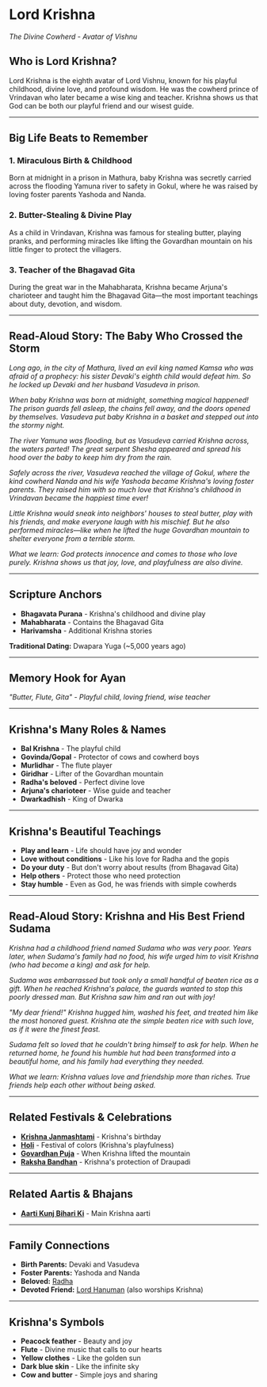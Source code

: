 # Lord Krishna
*The Divine Cowherd - Avatar of Vishnu*

## Who is Lord Krishna?

Lord Krishna is the eighth avatar of Lord Vishnu, known for his playful childhood, divine love, and profound wisdom. He was the cowherd prince of Vrindavan who later became a wise king and teacher. Krishna shows us that God can be both our playful friend and our wisest guide.

---

## Big Life Beats to Remember

### 1. **Miraculous Birth & Childhood**
Born at midnight in a prison in Mathura, baby Krishna was secretly carried across the flooding Yamuna river to safety in Gokul, where he was raised by loving foster parents Yashoda and Nanda.

### 2. **Butter-Stealing & Divine Play**
As a child in Vrindavan, Krishna was famous for stealing butter, playing pranks, and performing miracles like lifting the Govardhan mountain on his little finger to protect the villagers.

### 3. **Teacher of the Bhagavad Gita**
During the great war in the Mahabharata, Krishna became Arjuna's charioteer and taught him the Bhagavad Gita—the most important teachings about duty, devotion, and wisdom.

---

## Read-Aloud Story: The Baby Who Crossed the Storm

*Long ago, in the city of Mathura, lived an evil king named Kamsa who was afraid of a prophecy: his sister Devaki's eighth child would defeat him. So he locked up Devaki and her husband Vasudeva in prison.*

*When baby Krishna was born at midnight, something magical happened! The prison guards fell asleep, the chains fell away, and the doors opened by themselves. Vasudeva put baby Krishna in a basket and stepped out into the stormy night.*

*The river Yamuna was flooding, but as Vasudeva carried Krishna across, the waters parted! The great serpent Shesha appeared and spread his hood over the baby to keep him dry from the rain.*

*Safely across the river, Vasudeva reached the village of Gokul, where the kind cowherd Nanda and his wife Yashoda became Krishna's loving foster parents. They raised him with so much love that Krishna's childhood in Vrindavan became the happiest time ever!*

*Little Krishna would sneak into neighbors' houses to steal butter, play with his friends, and make everyone laugh with his mischief. But he also performed miracles—like when he lifted the huge Govardhan mountain to shelter everyone from a terrible storm.*

*What we learn: God protects innocence and comes to those who love purely. Krishna shows us that joy, love, and playfulness are also divine.*

---

## Scripture Anchors
- **Bhagavata Purana** - Krishna's childhood and divine play
- **Mahabharata** - Contains the Bhagavad Gita
- **Harivamsha** - Additional Krishna stories

**Traditional Dating:** Dwapara Yuga (~5,000 years ago)

---

## Memory Hook for Ayan
*"Butter, Flute, Gita" - Playful child, loving friend, wise teacher*

---

## Krishna's Many Roles & Names
- **Bal Krishna** - The playful child
- **Govinda/Gopal** - Protector of cows and cowherd boys
- **Murlidhar** - The flute player
- **Giridhar** - Lifter of the Govardhan mountain
- **Radha's beloved** - Perfect divine love
- **Arjuna's charioteer** - Wise guide and teacher
- **Dwarkadhish** - King of Dwarka

---

## Krishna's Beautiful Teachings
- **Play and learn** - Life should have joy and wonder
- **Love without conditions** - Like his love for Radha and the gopis
- **Do your duty** - But don't worry about results (from Bhagavad Gita)
- **Help others** - Protect those who need protection
- **Stay humble** - Even as God, he was friends with simple cowherds

---

## Read-Aloud Story: Krishna and His Best Friend Sudama

*Krishna had a childhood friend named Sudama who was very poor. Years later, when Sudama's family had no food, his wife urged him to visit Krishna (who had become a king) and ask for help.*

*Sudama was embarrassed but took only a small handful of beaten rice as a gift. When he reached Krishna's palace, the guards wanted to stop this poorly dressed man. But Krishna saw him and ran out with joy!*

*"My dear friend!" Krishna hugged him, washed his feet, and treated him like the most honored guest. Krishna ate the simple beaten rice with such love, as if it were the finest feast.*

*Sudama felt so loved that he couldn't bring himself to ask for help. When he returned home, he found his humble hut had been transformed into a beautiful home, and his family had everything they needed.*

*What we learn: Krishna values love and friendship more than riches. True friends help each other without being asked.*

---

## Related Festivals & Celebrations
- **[Krishna Janmashtami](../section1-festivals/07-krishna-janmashtami.md)** - Krishna's birthday
- **[Holi](../section1-festivals/04-holi.md)** - Festival of colors (Krishna's playfulness)
- **[Govardhan Puja](../section1-festivals/14-govardhan-puja.md)** - When Krishna lifted the mountain
- **[Raksha Bandhan](../section1-festivals/08-raksha-bandhan.md)** - Krishna's protection of Draupadi

---

## Related Aartis & Bhajans
- **[Aarti Kunj Bihari Ki](../section2-aartis-bhajans/01-aarti-kunj-bihari.md)** - Main Krishna aarti

---

## Family Connections
- **Birth Parents:** Devaki and Vasudeva
- **Foster Parents:** Yashoda and Nanda
- **Beloved:** [Radha](./09-radha.md)
- **Devoted Friend:** [Lord Hanuman](./05-lord-hanuman.md) (also worships Krishna)

---

## Krishna's Symbols
- **Peacock feather** - Beauty and joy
- **Flute** - Divine music that calls to our hearts
- **Yellow clothes** - Like the golden sun
- **Dark blue skin** - Like the infinite sky
- **Cow and butter** - Simple joys and sharing